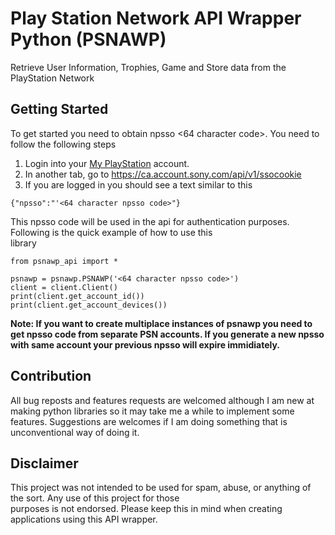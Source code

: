 # Play Station Network API Wrapper Python (PSNAWP)

Retrieve User Information, Trophies, Game and Store data from the PlayStation Network

## Getting Started

To get started you need to obtain npsso <64 character code>. You need to follow the following steps

1. Login into your [My PlayStation](https://my.playstation.com/) account.
2. In another tab, go to https://ca.account.sony.com/api/v1/ssocookie
3. If you are logged in you should see a text similar to this

```  
{"npsso":"'<64 character npsso code>"}  
```  

This npsso code will be used in the api for authentication purposes. Following is the quick example of how to use this  
library

```  
from psnawp_api import *  
  
psnawp = psnawp.PSNAWP('<64 character npsso code>')    
client = client.Client()  
print(client.get_account_id())  
print(client.get_account_devices())  
```  

**Note: If you want to create multiplace instances of psnawp you need to get npsso code from separate PSN accounts. If
you generate a new npsso with same account your previous npsso will expire immidiately.**

## Contribution

All bug reposts and features requests are welcomed although I am new at making python libraries so it may take me a
while to implement some features. Suggestions are welcomes if I am doing something that is unconventional way of doing
it.

## Disclaimer

This project was not intended to be used for spam, abuse, or anything of the sort. Any use of this project for those  
purposes is not endorsed. Please keep this in mind when creating applications using this API wrapper.